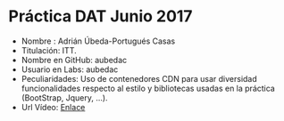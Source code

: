 # Práctica DAT Junio 2017 #
* Nombre : Adrián Úbeda-Portugués Casas
* Titulación: ITT.
* Nombre en GitHub: aubedac
* Usuario en Labs: aubedac
* Peculiaridades: Uso de contenedores CDN para usar diversidad funcionalidades respecto al estilo y bibliotecas usadas en la práctica       (BootStrap, Jquery, ...).
* Url Vídeo: [Enlace](https://youtu.be/uZo0yE1sqWQ)
